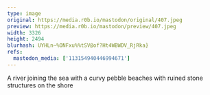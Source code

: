 ```yaml
---
type: image
original: https://media.r0b.io/mastodon/original/407.jpeg
preview: https://media.r0b.io/mastodon/preview/407.jpeg
width: 3326
height: 2494
blurhash: UYHLn~%ONFxu%%tSV@of?Ht4WBWDV_RjRka}
refs:
  mastodon_media: ['113154940446994671']
---
```


A river joining the sea with a curvy pebble beaches with ruined stone structures on the shore
